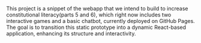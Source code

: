 This project is a snippet of the webapp that we intend to build to increase constitutional literacy(parts 5 and 6), which right now includes two interactive games and a basic chatbot, currently deployed on GitHub Pages. The goal is to transition this static prototype into a dynamic React-based application, enhancing its structure and interactivity.
